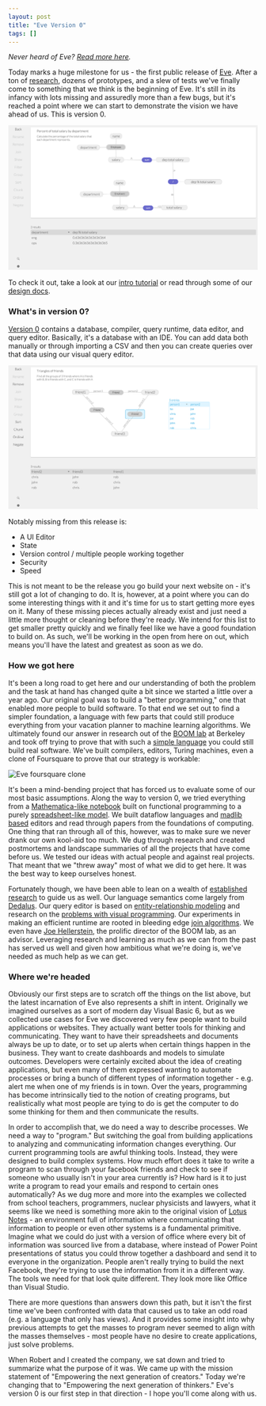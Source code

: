 ```yaml
---
layout: post
title: "Eve Version 0"
tags: []
---
```


_Never heard of Eve? [Read more here](http://witheve.com/)._

Today marks a huge milestone for us - the first public release of [Eve][v0]. After a ton of [research][bibliography], dozens of prototypes, and a slew of tests we've finally come to something that we think is the beginning of Eve. It's still in its infancy with lots missing and assuredly more than a few bugs, but it's reached a point where we can start to demonstrate the vision we have ahead of us. This is version 0.

![Eve department query](/images/v0/eveDepartmentQuery.png)

To check it out, take a look at our [intro tutorial][tutorial] or read through some of our [design docs][design].

### What's in version 0?

[Version 0][v0] contains a database, compiler, query runtime, data editor, and query editor. Basically, it's a database with an IDE. You can add data both manually or through importing a CSV and then you can create queries over that data using our visual query editor.

![Eve triangles of friends query](/images/v0/eveTrianglesOfFriends.png)

Notably missing from this release is:

* A UI Editor
* State
* Version control / multiple people working together
* Security
* Speed

This is not meant to be the release you go build your next website on - it's still got a lot of changing to do. It is, however, at a point where you can do some interesting things with it and it's time for us to start getting more eyes on it. Many of these missing pieces actually already exist and just need a little more thought or cleaning before they're ready. We intend for this list to get smaller pretty quickly and we finally feel like we have a good foundation to build on. As such, we'll be working in the open from here on out, which means you'll have the latest and greatest as soon as we do.


### How we got here

It's been a long road to get here and our understanding of both the problem and the task at hand has changed quite a bit since we started a little over a year ago. Our original goal was to build a "better programming," one that enabled more people to build software. To that end we set out to find a simpler foundation, a language with few parts that could still produce everything from your vacation planner to machine learning algorithms. We ultimately found our answer in research out of the [BOOM lab][boom] at Berkeley and took off trying to prove that with such a [simple language][lang] you could still build real software. We've built compilers, editors, Turing machines, even a clone of Foursquare to prove that our strategy is workable:

![Eve foursquare clone](http://incidentalcomplexity.com/images/mamj-ui.png)

It's been a mind-bending project that has forced us to evaluate some of our most basic assumptions. Along the way to version 0, we tried everything from a [Mathematica-like notebook][aurora] built on functional programming to a purely [spreadsheet-like model][spreadsheet]. We built dataflow languages and [madlib based][madlib] editors and read through papers from the foundations of computing. One thing that ran through all of this, however, was to make sure we never drank our own kool-aid too much. We dug through research and created postmortems and landscape summaries of all the projects that have come before us. We tested our ideas with actual people and against real projects. That meant that we "threw away" most of what we did to get here. It was the best way to keep ourselves honest.

Fortunately though, we have been able to lean on a wealth of [established research][bibliography] to guide us as well. Our language semantics come largely from [Dedalus][dedalus]. Our query editor is based on [entity-relationship modeling][er] and research on the [problems with visual programming][vpls]. Our experiments in making an efficient runtime are rooted in bleeding edge [join algorithms](http://arxiv.org/abs/1404.0703). We even have [Joe Hellerstein][hellerstein], the prolific director of the BOOM lab, as an advisor. Leveraging research and learning as much as we can from the past has served us well and given how ambitious what we're doing is, we've needed as much help as we can get.

### Where we're headed

Obviously our first steps are to scratch off the things on the list above, but the latest incarnation of Eve also represents a shift in intent. Originally we imagined ourselves as a sort of modern day Visual Basic 6, but as we collected use cases for Eve we discovered very few people want to build applications or websites. They actually want better tools for thinking and communicating. They want to have their spreadsheets and documents always be up to date, or to set up alerts when certain things happen in the business. They want to create dashboards and models to simulate outcomes. Developers were certainly excited about the idea of creating applications, but even many of them expressed wanting to automate processes or bring a bunch of different types of information together - e.g. alert me when one of my friends is in town. Over the years, programming has become intrinsically tied to the notion of creating programs, but realistically what most people are tying to do is get the computer to do some thinking for them and then communicate the results.

In order to accomplish that, we do need a way to describe processes. We need a way to "program." But switching the goal from building applications to analyzing and communicating information changes everything. Our current programming tools are awful thinking tools. Instead, they were designed to build complex systems. How much effort does it take to write a program to scan through your facebook friends and check to see if someone who usually isn't in your area currently is? How hard is it to just write a program to read your emails and respond to certain ones automatically? As we dug more and more into the examples we collected from school teachers, programmers, nuclear physicists and lawyers, what it seems like we need is something more akin to the original vision of [Lotus Notes][lotus] - an environment full of information where communicating that information to people or even other systems is a fundamental primitive. Imagine what we could do just with a version of office where every bit of information was sourced live from a database, where instead of Power Point presentations of status you could throw together a dashboard and send it to everyone in the organization. People aren't really trying to build the next Facebook, they're trying to use the information from it in a different way. The tools we need for that look quite different. They look more like Office than Visual Studio.

There are more questions than answers down this path, but it isn't the first time we've been confronted with data that caused us to take an odd road (e.g. a language that only has views). And it provides some insight into why previous attempts to get the masses to program never seemed to align with the masses themselves - most people have no desire to create applications, just solve problems.

When Robert and I created the company, we sat down and tried to summarize what the purpose of it was. We came up with the mission statement of "Empowering the next generation of creators." Today we're changing that to "Empowering the next generation of thinkers." Eve's version 0 is our first step in that direction - I hope you'll come along with us.


[v0]: http://github.com/witheve/Eve
[bibliography]: https://github.com/witheve/Eve/blob/master/design/bibliography.md
[boom]: http://boom.cs.berkeley.edu/
[lang]: https://github.com/witheve/Eve/blob/master/design/language.md
[tutorial]: http://witheve.github.io/Eve/tutorials/intro%20tutorial/tutorial.html
[design]: https://github.com/witheve/Eve/blob/master/design/
[aurora]: https://www.youtube.com/watch?v=L6iUm_Cqx2s
[spreadsheet]: http://incidentalcomplexity.com/images/3.png
[madlib]: http://incidentalcomplexity.com/images/5.png
[dedalus]: http://www.eecs.berkeley.edu/Pubs/TechRpts/2009/EECS-2009-173.html
[er]: https://en.wikipedia.org/wiki/Entity%E2%80%93relationship_model
[vpls]: https://github.com/witheve/Eve/blob/master/design/visualProgramming.md
[lotus]: https://en.wikipedia.org/wiki/IBM_Notes
[nls]: https://en.wikipedia.org/wiki/NLS_(computer_system)
[hellerstein]: http://db.cs.berkeley.edu/jmh/bio.html